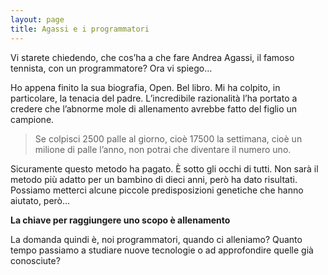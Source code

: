 ```yaml
---
layout: page
title: Agassi e i programmatori 
---
```

Vi starete chiedendo, che cos’ha a che fare Andrea Agassi, il famoso tennista, con un programmatore? Ora vi spiego…

Ho appena finito la sua biografia, Open. Bel libro. Mi ha colpito, in particolare, la tenacia del padre. L’incredibile razionalità l’ha portato a credere che l’abnorme mole di allenamento avrebbe fatto del figlio un campione.

> Se colpisci 2500 palle al giorno, cioè 17500 la settimana, cioè un milione di palle l’anno, non potrai che diventare il numero uno.

Sicuramente questo metodo ha pagato. È sotto gli occhi di tutti. Non sarà il metodo più adatto per un bambino di dieci anni, però ha dato risultati. Possiamo metterci alcune piccole predisposizioni genetiche che hanno aiutato, però…

**La chiave per raggiungere uno scopo è allenamento**

La domanda quindi è, noi programmatori, quando ci alleniamo? Quanto tempo passiamo a studiare nuove tecnologie o ad approfondire quelle già conosciute?
